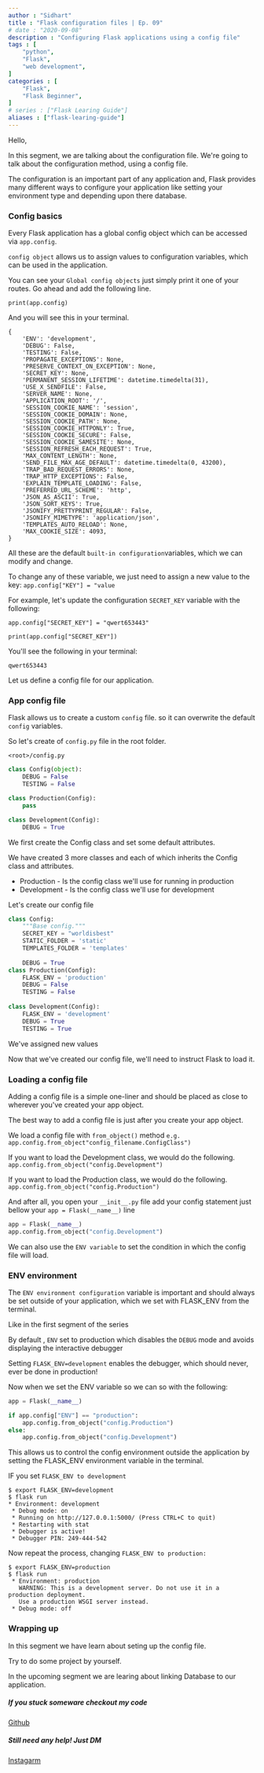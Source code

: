 ```yaml
---
author : "Sidhart"
title : "Flask configuration files | Ep. 09"
# date : "2020-09-08"
description : "Configuring Flask applications using a config file"
tags : [
    "python",
    "Flask",
    "web development",
]
categories : [
    "Flask",
    "Flask Beginner",
]
# series : ["Flask Learing Guide"]
aliases : ["flask-learing-guide"]
---
```


Hello,

In this segment, we are talking about the configuration file. We're going to talk about the configuration method, using a config file.
<!--more-->

The configuration is an important part of any application and, Flask provides many different ways to configure your application like setting your environment type and depending upon there database.

### Config basics

Every Flask application has a global config object which can be accessed via ```app.config```.

```config object``` allows us to assign values to configuration variables, which can be used in the application.

You can see your ```Global config objects``` just simply print it one of your routes. Go ahead and add the following line.

```print(app.config)```

And you will see this in your terminal.
```
{
	'ENV': 'development',
	'DEBUG': False,
	'TESTING': False,
	'PROPAGATE_EXCEPTIONS': None,
	'PRESERVE_CONTEXT_ON_EXCEPTION': None,
	'SECRET_KEY': None,
	'PERMANENT_SESSION_LIFETIME': datetime.timedelta(31),
	'USE_X_SENDFILE': False,
	'SERVER_NAME': None,
	'APPLICATION_ROOT': '/',
	'SESSION_COOKIE_NAME': 'session',
	'SESSION_COOKIE_DOMAIN': None,
	'SESSION_COOKIE_PATH': None,
	'SESSION_COOKIE_HTTPONLY': True,
	'SESSION_COOKIE_SECURE': False,
	'SESSION_COOKIE_SAMESITE': None,
	'SESSION_REFRESH_EACH_REQUEST': True,
	'MAX_CONTENT_LENGTH': None,
	'SEND_FILE_MAX_AGE_DEFAULT': datetime.timedelta(0, 43200),
	'TRAP_BAD_REQUEST_ERRORS': None,
	'TRAP_HTTP_EXCEPTIONS': False,
	'EXPLAIN_TEMPLATE_LOADING': False,
	'PREFERRED_URL_SCHEME': 'http',
	'JSON_AS_ASCII': True,
	'JSON_SORT_KEYS': True,
	'JSONIFY_PRETTYPRINT_REGULAR': False,
	'JSONIFY_MIMETYPE': 'application/json',
	'TEMPLATES_AUTO_RELOAD': None,
	'MAX_COOKIE_SIZE': 4093,
}
```

All these are the default ```built-in configuration```variables, which we can modify and change.

To change any of these variable, we just need to assign a new value to the key:
```app.config["KEY"] = "value```

For example, let's update the configuration ```SECRET_KEY``` variable with the following:

```app.config["SECRET_KEY"] = "qwert653443"```

```print(app.config["SECRET_KEY"])```

You'll see the following in your terminal:
```
qwert653443
```
Let us define a config file for our application.

### App config file

Flask allows us to create a custom ```config``` file. 
so it can overwrite the default ```config``` variables.

So let's create of ```config.py``` file in the root folder.

```<root>/config.py```
```py
class Config(object):
    DEBUG = False
    TESTING = False

class Production(Config):
    pass

class Development(Config):
    DEBUG = True
```
We first create the Config class and set some default attributes.

We have created 3 more classes and each of which inherits the Config class and attributes.

- Production - Is the config class we'll use for running in production
- Development - Is the config class we'll use for development


Let's create our config file 
```py
class Config:
    """Base config."""
    SECRET_KEY = "worldisbest"
    STATIC_FOLDER = 'static'
    TEMPLATES_FOLDER = 'templates'
   
    DEBUG = True
class Production(Config):
    FLASK_ENV = 'production'
    DEBUG = False
    TESTING = False
   
class Development(Config):
    FLASK_ENV = 'development'
    DEBUG = True
    TESTING = True

```
We've assigned new values 

Now that we've created our config file, we'll need to instruct Flask to load it.

### Loading a config file
Adding a config file is a simple one-liner and should be placed as close to wherever you've created your app object.

The best way to add a config file is just after you create your app object.

We load a config file with ```from_object()``` method
```e.g. app.config.from_object"config_filename.ConfigClass")```

If you want to load the Development class, we would do the following.
```app.config.from_object("config.Development")```

If you want to load the Production class, we would do the following.
```app.config.from_object("config.Production")```

And after all, you open your ```__init__.py``` file 
add your config statement just bellow your ```app = Flask(__name__)``` line
```py
app = Flask(__name__)
app.config.from_object("config.Development")
```

We can also use the ```ENV variable``` to set the condition in which the config file will load.

### ENV environment

The ```ENV environment configuration``` variable is important and should always be set outside of your application, which we set with FLASK_ENV from the terminal.

Like in the first segment of the series

By default , ```ENV``` set to production which disables the ```DEBUG``` mode and avoids displaying the interactive debugger

Setting ```FLASK_ENV=development``` enables the debugger, which should never, ever be done in production!

Now when we set the ENV variable so we can so with the following:
```py
app = Flask(__name__)

if app.config["ENV"] == "production":
    app.config.from_object("config.Production")
else:
    app.config.from_object("config.Development")
```
This allows us to control the config environment outside the application by setting the FLASK_ENV environment variable in the terminal.

IF you set ```FLASK_ENV to development```
```shell
$ export FLASK_ENV=development
$ flask run
* Environment: development
 * Debug mode: on
 * Running on http://127.0.0.1:5000/ (Press CTRL+C to quit)
 * Restarting with stat
 * Debugger is active!
 * Debugger PIN: 249-444-542
```
Now repeat the process, changing ```FLASK_ENV to production:```
```
$ export FLASK_ENV=production
$ flask run
 * Environment: production
   WARNING: This is a development server. Do not use it in a production deployment.
   Use a production WSGI server instead.
 * Debug mode: off
```

### Wrapping up 

In this segment we have learn about seting up the config file.

Try to do some project by yourself.

In the upcoming segment we are learing about linking Database to our application.


##### If you stuck someware checkout my code 

[Github](https://github.com/Apex1000/flask-blog)

##### Still need any help! Just DM 
[Instagarm](https://www.instagram.com/siddythings/)